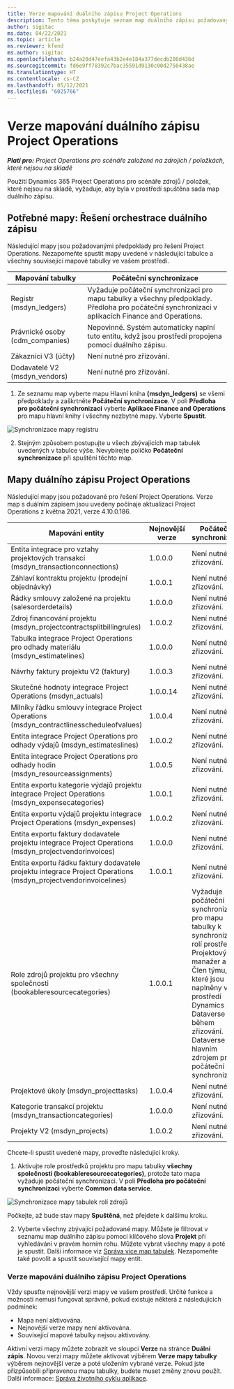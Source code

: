 ```yaml
---
title: Verze mapování duálního zápisu Project Operations
description: Tento téma poskytuje seznam map duálního zápisu požadovaných pro Dynamics 365 Project Operations.
author: sigitac
ms.date: 04/22/2021
ms.topic: article
ms.reviewer: kfend
ms.author: sigitac
ms.openlocfilehash: b24a20d47eefa43b2e4e184a377decdb280d436d
ms.sourcegitcommit: fd6e9ff78392c7bac35591d9130c00d2750438ae
ms.translationtype: HT
ms.contentlocale: cs-CZ
ms.lasthandoff: 05/12/2021
ms.locfileid: "6025766"
---
```

# <a name="project-operations-dual-write-map-versions"></a>Verze mapování duálního zápisu Project Operations

_**Platí pro:** Project Operations pro scénáře založené na zdrojích / položkách, které nejsou na skladě_

Použití Dynamics 365 Project Operations pro scénáře zdrojů / položek, které nejsou na skladě, vyžaduje, aby byla v prostředí spuštěna sada map duálního zápisu. 

## <a name="prerequisite-maps-dual-write-orchestration-solution"></a>Potřebné mapy: Řešení orchestrace duálního zápisu

Následující mapy jsou požadovanými předpoklady pro řešení Project Operations. Nezapomeňte spustit mapy uvedené v následující tabulce a všechny související mapové tabulky ve vašem prostředí.

| Mapování tabulky | Počáteční synchronizace |
| --- | --- |
| Registr (msdyn_ledgers) | Vyžaduje počáteční synchronizaci pro mapu tabulky a všechny předpoklady. Předloha pro počáteční synchronizaci v aplikacích Finance and Operations. |
| Právnické osoby (cdm_companies) | Nepovinné. Systém automaticky naplní tuto entitu, když jsou prostředí propojena pomocí duálního zápisu. |
| Zákazníci V3 (účty) | Není nutné pro zřizování. |
| Dodavatelé V2 (msdyn_vendors) | Není nutné pro zřizování. |

1. Ze seznamu map vyberte mapu Hlavní kniha **(msdyn\_ledgers)** se všemi předpoklady a zaškrtněte **Počáteční synchronizace**. V poli **Předloha pro počáteční synchronizaci** vyberte **Aplikace Finance and Operations** pro mapu hlavní knihy i všechny nezbytné mapy. Vyberte **Spustit**.

![Synchronizace mapy registru](media/DW6.png)

2. Stejným způsobem postupujte u všech zbývajících map tabulek uvedených v tabulce výše. Nevybírejte políčko **Počáteční synchronizace** při spuštění těchto map.

## <a name="project-operations-dual-write-maps"></a>Mapy duálního zápisu Project Operations

Následující mapy jsou požadované pro řešení Project Operations. Verze map s duálním zápisem jsou uvedeny počínaje aktualizací Project Operations z května 2021, verze 4.10.0.186.

| **Mapování entity** | **Nejnovější verze** | **Počáteční synchronizace** |
| --- | --- | --- |
| Entita integrace pro vztahy projektových transakcí (msdyn\_transactionconnections) | 1.0.0.0 | Není nutné pro zřizování. |
| Záhlaví kontraktu projektu (prodejní objednávky) | 1.0.0.1 | Není nutné pro zřizování. |
| Řádky smlouvy založené na projektu (salesorderdetails) | 1.0.0.0 | Není nutné pro zřizování. |
| Zdroj financování projektu (msdyn_projectcontractsplitbillingrules) | 1.0.0.2 | Není nutné pro zřizování. |
| Tabulka integrace Project Operations pro odhady materiálu (msdyn\_estimatelines) | 1.0.0.0 | Není nutné pro zřizování. |
| Návrhy faktury projektu V2 (faktury) | 1.0.0.3 | Není nutné pro zřizování. |
| Skutečné hodnoty integrace Project Operations (msdyn_actuals) | 1.0.0.14 | Není nutné pro zřizování. |
| Milníky řádku smlouvy integrace Project Operations (msdyn_contractlinesscheduleofvalues) | 1.0.0.4 | Není nutné pro zřizování. |
| Entita integrace Project Operations pro odhady výdajů (msdyn_estimateslines) | 1.0.0.2 | Není nutné pro zřizování. |
| Entita integrace Project Operations pro odhady hodin (msdyn_resourceassignments) | 1.0.0.5 | Není nutné pro zřizování. |
| Entita exportu kategorie výdajů projektu integrace Project Operations (msdyn_expensecategories) | 1.0.0.1 | Není nutné pro zřizování. |
| Entita exportu výdajů projektu integrace Project Operations (msdyn_expenses) | 1.0.0.2 | Není nutné pro zřizování. |
| Entita exportu faktury dodavatele projektu integrace Project Operations (msdyn_projectvendorinvoices) | 1.0.0.0 | Není nutné pro zřizování. |
| Entita exportu řádku faktury dodavatele projektu integrace Project Operations (msdyn_projectvendorinvoicelines) | 1.0.0.1 | Není nutné pro zřizování. |
| Role zdrojů projektu pro všechny společnosti (bookableresourcecategories) | 1.0.0.1 | Vyžaduje počáteční synchronizaci pro mapu tabulky k synchronizaci rolí prostředků Projektový manažer a Člen týmu, které jsou naplněny v prostředí Dynamics 365 Dataverse během zřizování. Dataverse je hlavním zdrojem pro počáteční synchronizaci. |
| Projektové úkoly (msdyn_projecttasks) | 1.0.0.4 | Není nutné pro zřizování. |
| Kategorie transakcí projektu (msdyn_transactioncategories) | 1.0.0.0 | Není nutné pro zřizování. |
| Projekty V2 (msdyn_projects) | 1.0.0.2 | Není nutné pro zřizování. |

Chcete-li spustit uvedené mapy, proveďte následující kroky.

1. Aktivujte role prostředků projektu pro mapu tabulky **všechny společnosti (bookableresourcecategories)**, protože tato mapa vyžaduje počáteční synchronizaci. V poli **Předloha pro počáteční synchronizaci** vyberte **Common data service**. 

 ![Synchronizace mapy tabulek rolí zdrojů](media/6ResourceInitialSync.jpg)

 Počkejte, až bude stav mapy **Spuštěná**, než přejdete k dalšímu kroku.

2. Vyberte všechny zbývající požadované mapy. Můžete je filtrovat v seznamu map duálního zápisu pomocí klíčového slova **Projekt** při vyhledávání v pravém horním rohu. Můžete vybrat všechny mapy a poté je spustit. Další informace viz [Správa více map tabulek](/dynamics365/fin-ops-core/dev-itpro/data-entities/dual-write/multiple-entity-maps). Nezapomeňte také povolit a spustit související mapy entit.

### <a name="project-operations-dual-write-map-versions"></a>Verze mapování duálního zápisu Project Operations

Vždy spusťte nejnovější verzi mapy ve vašem prostředí. Určité funkce a možnosti nemusí fungovat správně, pokud existuje některá z následujících podmínek:

- Mapa není aktivována.
- Nejnovější verze mapy není aktivována. 
- Související mapové tabulky nejsou aktivovány.

Aktivní verzi mapy můžete zobrazit ve sloupci **Verze** na stránce **Duální zápis**. Novou verzi mapy můžete aktivovat výběrem **Verze mapy tabulky** výběrem nejnovější verze a poté uložením vybrané verze. Pokud jste přizpůsobili připravenou mapu tabulky, budete muset změny znovu použít. Další informace: [Správa životního cyklu aplikace](/dynamics365/fin-ops-core/dev-itpro/data-entities/dual-write/app-lifecycle-management).
